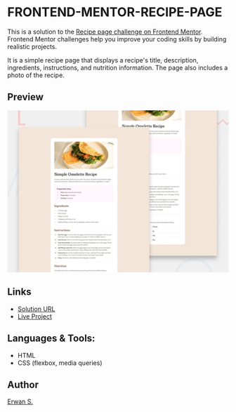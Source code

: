 # FRONTEND-MENTOR-RECIPE-PAGE

This is a solution to the [Recipe page challenge on Frontend Mentor](https://www.frontendmentor.io/challenges/recipe-page-KiTsR8QQKm). Frontend Mentor challenges help you improve your coding skills by building realistic projects.

It is a simple recipe page that displays a recipe's title, description, ingredients, instructions, and nutrition information. The page also includes a photo of the recipe.

## Preview

![Image of social links profile](./assets/images/preview.jpg)

## Links

-   [Solution URL](https://github.com/MisterWaner/frontend-mentor-recipe-page)
-   [Live Project](https://misterwaner.github.io/frontend-mentor-recipe-page/)

## Languages & Tools:

-   HTML
-   CSS (flexbox, media queries)

## Author

[Erwan S.](https://github.com/MisterWaner)
